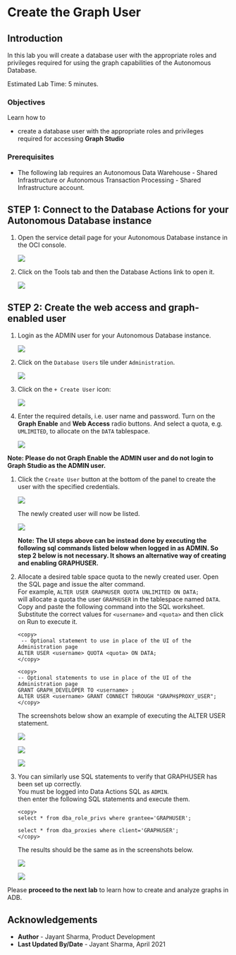 
# Create the Graph User

## Introduction

In this lab you will create a database user with the appropriate roles and privileges required for using the graph capabilities of the Autonomous Database.

Estimated Lab Time: 5 minutes. 

### Objectives

Learn how to
-  create a database user with the appropriate roles and privileges required for accessing **Graph Studio**


### Prerequisites

- The following lab requires an Autonomous Data Warehouse - Shared Infrastructure or Autonomous Transaction Processing - Shared Infrastructure account. 

## **STEP 1**: Connect to the Database Actions for your Autonomous Database instance

1. Open the service detail page for your Autonomous Database instance in the OCI console. 

   ![](images/adb-details-page.png " ")

2. Click on the Tools tab and then the Database Actions link to open it. 
   
   ![](images/adb-tools-tab-db-actions.png " ")

## **STEP 2**: Create the web access and graph-enabled user

1. Login as the ADMIN user for your Autonomous Database instance. 

    ![](./images/login.png " ")

2. Click on the `Database Users` tile under `Administration`. 
   
   ![](./images/db-actions-users.png " ")
   
3. Click on the `+ Create User` icon:

    ![](./images/db-actions-create-user.png " ")

4. Enter the required details, i.e. user name and password. Turn on the **Graph Enable** and **Web Access** radio buttons. And select a quota, e.g. `UMLIMITED`,  to allocate on the `DATA` tablespace.
   
   ![](images/db-actions-create-graph-user.png " ")

**Note: Please do not Graph Enable the ADMIN user and do not login to Graph Studio as the ADMIN user.**

1. Click the `Create User` button at the bottom of the panel to create the user with the specified credentials.
   
   ![](./images/create-user.png " ")  

   The newly created user will now be listed.

   ![](./images/db-actions-user-created.png " ")   

   **Note: The UI steps above can be instead done by executing the following sql commands listed below when logged in as ADMIN. So step 2 below is not necessary. It shows an alternative way of creating and enabling GRAPHUSER.**
   
2. Allocate a desired table space quota to the newly created user. Open the SQL page and issue the alter command.  
   For example, 
   `ALTER USER GRAPHUSER QUOTA UNLIMITED ON DATA;`   
   will allocate a quota the user `GRAPHUSER` in the tablespace named `DATA`.  
   Copy and paste the following command into the SQL worksheet.  
   Substitute the correct values for  `<username>` and `<quota>` and then click on Run to execute it.
   ```
   <copy>
    -- Optional statement to use in place of the UI of the Administration page
   ALTER USER <username> QUOTA <quota> ON DATA;
   </copy>
   ```

   ```
   <copy>
   -- Optional statements to use in place of the UI of the Administration page
   GRANT GRAPH_DEVELOPER TO <username> ;
   ALTER USER <username> GRANT CONNECT THROUGH "GRAPH$PROXY_USER";
   </copy>
   ``` 

   The screenshots below show an example of executing the ALTER USER statement.

   ![](./images/alter-user.png " ")  

   ![](./images/run-sql.png " ")  

   ![](./images/user-altered.png " ") 
 
 3. You can similarly use SQL statements to verify that GRAPHUSER has been set up correctly.  
    You must be logged into Data Actions SQL as `ADMIN`.  
    then enter the following SQL statements and execute them. 
     
    ```
    <copy>
    select * from dba_role_privs where grantee='GRAPHUSER';

    select * from dba_proxies where client='GRAPHUSER';
    </copy>
    ```
    The results should be the same as in the screenshots below.

    ![](images/graphuser-role-privs.png " ")

    ![](images/graphuser-proxy-grant.png " ")



Please **proceed to the next lab** to learn how to create and analyze graphs in ADB.

## Acknowledgements
* **Author** - Jayant Sharma, Product Development
* **Last Updated By/Date** - Jayant Sharma, April 2021
  
